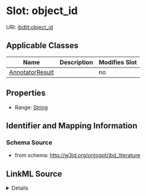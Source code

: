 

# Slot: object_id

URI: [ibdlit:object_id](http://w3id.org/ontogpt/ibd_literature/object_id)



<!-- no inheritance hierarchy -->





## Applicable Classes

| Name | Description | Modifies Slot |
| --- | --- | --- |
| [AnnotatorResult](AnnotatorResult.md) |  |  no  |







## Properties

* Range: [String](String.md)





## Identifier and Mapping Information







### Schema Source


* from schema: http://w3id.org/ontogpt/ibd_literature




## LinkML Source

<details>
```yaml
name: object_id
from_schema: http://w3id.org/ontogpt/ibd_literature
rank: 1000
alias: object_id
owner: AnnotatorResult
domain_of:
- AnnotatorResult
range: string

```
</details>